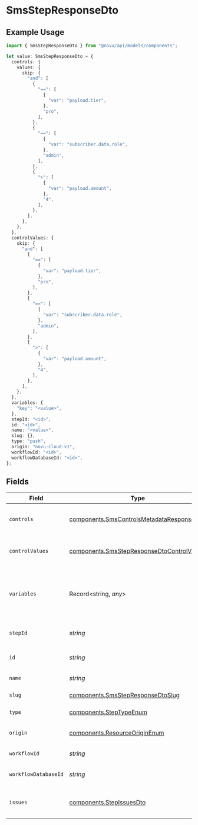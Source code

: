 # SmsStepResponseDto

## Example Usage

```typescript
import { SmsStepResponseDto } from "@novu/api/models/components";

let value: SmsStepResponseDto = {
  controls: {
    values: {
      skip: {
        "and": [
          {
            "==": [
              {
                "var": "payload.tier",
              },
              "pro",
            ],
          },
          {
            "==": [
              {
                "var": "subscriber.data.role",
              },
              "admin",
            ],
          },
          {
            ">": [
              {
                "var": "payload.amount",
              },
              "4",
            ],
          },
        ],
      },
    },
  },
  controlValues: {
    skip: {
      "and": [
        {
          "==": [
            {
              "var": "payload.tier",
            },
            "pro",
          ],
        },
        {
          "==": [
            {
              "var": "subscriber.data.role",
            },
            "admin",
          ],
        },
        {
          ">": [
            {
              "var": "payload.amount",
            },
            "4",
          ],
        },
      ],
    },
  },
  variables: {
    "key": "<value>",
  },
  stepId: "<id>",
  id: "<id>",
  name: "<value>",
  slug: {},
  type: "push",
  origin: "novu-cloud-v1",
  workflowId: "<id>",
  workflowDatabaseId: "<id>",
};
```

## Fields

| Field                                                                                                    | Type                                                                                                     | Required                                                                                                 | Description                                                                                              |
| -------------------------------------------------------------------------------------------------------- | -------------------------------------------------------------------------------------------------------- | -------------------------------------------------------------------------------------------------------- | -------------------------------------------------------------------------------------------------------- |
| `controls`                                                                                               | [components.SmsControlsMetadataResponseDto](../../models/components/smscontrolsmetadataresponsedto.md)   | :heavy_check_mark:                                                                                       | Controls metadata for the SMS step                                                                       |
| `controlValues`                                                                                          | [components.SmsStepResponseDtoControlValues](../../models/components/smsstepresponsedtocontrolvalues.md) | :heavy_minus_sign:                                                                                       | Control values for the SMS step                                                                          |
| `variables`                                                                                              | Record<string, *any*>                                                                                    | :heavy_check_mark:                                                                                       | JSON Schema for variables, follows the JSON Schema standard                                              |
| `stepId`                                                                                                 | *string*                                                                                                 | :heavy_check_mark:                                                                                       | Unique identifier of the step                                                                            |
| `id`                                                                                                     | *string*                                                                                                 | :heavy_check_mark:                                                                                       | Database identifier of the step                                                                          |
| `name`                                                                                                   | *string*                                                                                                 | :heavy_check_mark:                                                                                       | Name of the step                                                                                         |
| `slug`                                                                                                   | [components.SmsStepResponseDtoSlug](../../models/components/smsstepresponsedtoslug.md)                   | :heavy_check_mark:                                                                                       | Slug of the step                                                                                         |
| `type`                                                                                                   | [components.StepTypeEnum](../../models/components/steptypeenum.md)                                       | :heavy_check_mark:                                                                                       | Type of the step                                                                                         |
| `origin`                                                                                                 | [components.ResourceOriginEnum](../../models/components/resourceoriginenum.md)                           | :heavy_check_mark:                                                                                       | Origin of the workflow                                                                                   |
| `workflowId`                                                                                             | *string*                                                                                                 | :heavy_check_mark:                                                                                       | Workflow identifier                                                                                      |
| `workflowDatabaseId`                                                                                     | *string*                                                                                                 | :heavy_check_mark:                                                                                       | Workflow database identifier                                                                             |
| `issues`                                                                                                 | [components.StepIssuesDto](../../models/components/stepissuesdto.md)                                     | :heavy_minus_sign:                                                                                       | Issues associated with the step                                                                          |